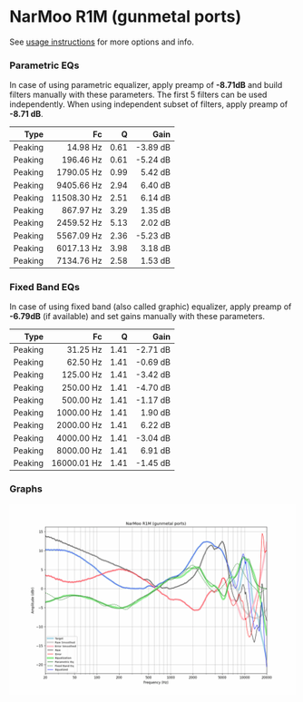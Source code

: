 # NarMoo R1M (gunmetal ports)
See [usage instructions](https://github.com/jaakkopasanen/AutoEq#usage) for more options and info.

### Parametric EQs
In case of using parametric equalizer, apply preamp of **-8.71dB** and build filters manually
with these parameters. The first 5 filters can be used independently.
When using independent subset of filters, apply preamp of **-8.71 dB**.

| Type    | Fc          |    Q | Gain     |
|--------:|------------:|-----:|---------:|
| Peaking | 14.98 Hz    | 0.61 | -3.89 dB |
| Peaking | 196.46 Hz   | 0.61 | -5.24 dB |
| Peaking | 1790.05 Hz  | 0.99 | 5.42 dB  |
| Peaking | 9405.66 Hz  | 2.94 | 6.40 dB  |
| Peaking | 11508.30 Hz | 2.51 | 6.14 dB  |
| Peaking | 867.97 Hz   | 3.29 | 1.35 dB  |
| Peaking | 2459.52 Hz  | 5.13 | 2.02 dB  |
| Peaking | 5567.09 Hz  | 2.36 | -5.23 dB |
| Peaking | 6017.13 Hz  | 3.98 | 3.18 dB  |
| Peaking | 7134.76 Hz  | 2.58 | 1.53 dB  |

### Fixed Band EQs
In case of using fixed band (also called graphic) equalizer, apply preamp of **-6.79dB**
(if available) and set gains manually with these parameters.

| Type    | Fc          |    Q | Gain     |
|--------:|------------:|-----:|---------:|
| Peaking | 31.25 Hz    | 1.41 | -2.71 dB |
| Peaking | 62.50 Hz    | 1.41 | -0.69 dB |
| Peaking | 125.00 Hz   | 1.41 | -3.42 dB |
| Peaking | 250.00 Hz   | 1.41 | -4.70 dB |
| Peaking | 500.00 Hz   | 1.41 | -1.17 dB |
| Peaking | 1000.00 Hz  | 1.41 | 1.90 dB  |
| Peaking | 2000.00 Hz  | 1.41 | 6.22 dB  |
| Peaking | 4000.00 Hz  | 1.41 | -3.04 dB |
| Peaking | 8000.00 Hz  | 1.41 | 6.91 dB  |
| Peaking | 16000.01 Hz | 1.41 | -1.45 dB |

### Graphs
![](./NarMoo%20R1M%20(gunmetal%20ports).png)